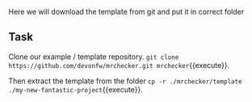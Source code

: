 Here we will download the template from git and put it in correct folder
## Task

Clone our example / template repository. `git clone https://github.com/devonfw/mrchecker.git mrchecker`{{execute}}.

Then extract the template from the folder `cp -r ./mrchecker/template ./my-new-fantastic-project`{{execute}}.